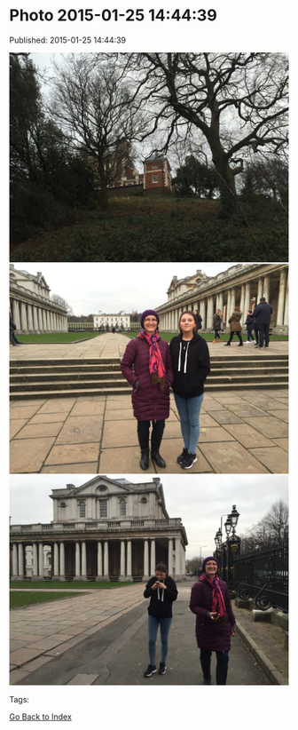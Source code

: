 
# Photo 2015-01-25 14:44:39

Published: 2015-01-25 14:44:39

![](109103659607-0.jpg)
![](109103659607-1.jpg)
![](109103659607-2.jpg)

Tags: 

[Go Back to Index](index.md)
